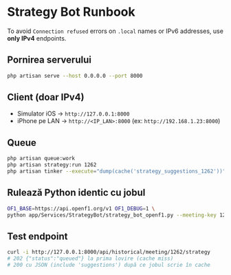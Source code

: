 # Strategy Bot Runbook

To avoid `Connection refused` errors on `.local` names or IPv6 addresses, use **only IPv4** endpoints.

## Pornirea serverului

```bash
php artisan serve --host 0.0.0.0 --port 8000
```

## Client (doar IPv4)

- Simulator iOS → `http://127.0.0.1:8000`
- iPhone pe LAN → `http://<IP_LAN>:8000` (ex: `http://192.168.1.23:8000`)

## Queue

```bash
php artisan queue:work
php artisan strategy:run 1262
php artisan tinker --execute="dump(cache('strategy_suggestions_1262'))"
```

## Rulează Python identic cu jobul

```bash
OF1_BASE=https://api.openf1.org/v1 OF1_DEBUG=1 \
python app/Services/StrategyBot/strategy_bot_openf1.py --meeting-key 1262 --all
```

## Test endpoint

```bash
curl -i http://127.0.0.1:8000/api/historical/meeting/1262/strategy
# 202 {"status":"queued"} la prima lovire (cache miss)
# 200 cu JSON (include 'suggestions') după ce jobul scrie în cache
```

